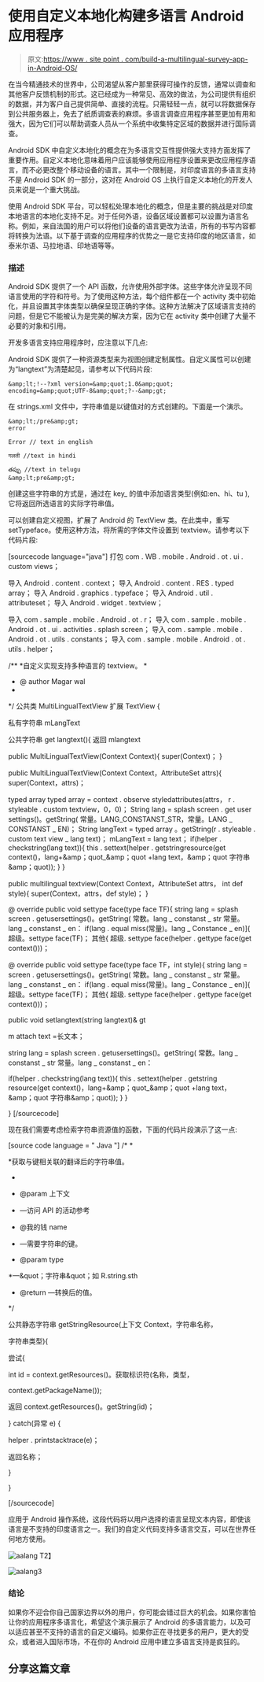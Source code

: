 # 使用自定义本地化构建多语言 Android 应用程序

> 原文:[https://www . site point . com/build-a-multilingual-survey-app-in-Android-OS/](https://www.sitepoint.com/build-a-multilingual-survey-app-in-android-os/)

在当今精通技术的世界中，公司渴望从客户那里获得可操作的反馈，通常以调查和其他客户反馈机制的形式。这已经成为一种常见、高效的做法，为公司提供有组织的数据，并为客户自己提供简单、直接的流程。只需轻轻一点，就可以将数据保存到公共服务器上，免去了纸质调查表的麻烦。多语言调查应用程序甚至更加有用和强大，因为它们可以帮助调查人员从一个系统中收集特定区域的数据并进行国际调查。

Android SDK 中自定义本地化的概念在为多语言交互性提供强大支持方面发挥了重要作用。自定义本地化意味着用户应该能够使用应用程序设置来更改应用程序语言，而不必更改整个移动设备的语言。其中一个限制是，对印度语言的多语言支持不是 Android SDK 的一部分，这对在 Android OS 上执行自定义本地化的开发人员来说是一个重大挑战。

使用 Android SDK 平台，可以轻松处理本地化的概念，但是主要的挑战是对印度本地语言的本地化支持不足。对于任何外语，设备区域设置都可以设置为语言名称。例如，来自法国的用户可以将他们设备的语言更改为法语，所有的书写内容都将转换为法语。以下基于调查的应用程序的优势之一是它支持印度的地区语言，如泰米尔语、马拉地语、印地语等等。

### 描述

Android SDK 提供了一个 API 函数，允许使用外部字体。这些字体允许呈现不同语言使用的字符和符号。为了使用这种方法，每个组件都在一个 activity 类中初始化，并且设置其字体类型以确保呈现正确的字体。这种方法解决了区域语言支持的问题，但是它不能被认为是完美的解决方案，因为它在 activity 类中创建了大量不必要的对象和引用。

开发多语言支持应用程序时，应注意以下几点:

Android SDK 提供了一种资源类型来为视图创建定制属性。自定义属性可以创建为“langtext”为清楚起见，请参考以下代码片段:

```
&amp;lt;!--?xml version=&amp;quot;1.0&amp;quot; encoding=&amp;quot;UTF-8&amp;quot;?--&amp;gt;
```

在 strings.xml 文件中，字符串值是以键值对的方式创建的。下面是一个演示。

```
&amp;lt;/pre&amp;gt;
error

Error // text in english

गलती //text in hindi

తప్పు //text in telugu
&amp;lt;pre&amp;gt;
```

创建这些字符串的方式是，通过在 key_ <somevalue>的值中添加语言类型(例如:en、hi、tu ),它将返回所选语言的实际字符串值。</somevalue>

可以创建自定义视图，扩展了 Android 的 TextView 类。在此类中，重写 setTypeface。使用这种方法，将所需的字体文件设置到 textview。请参考以下代码片段:

[sourcecode language="java"]
打包 com . WB . mobile . Android . ot . ui . custom views；

导入 Android . content . context；
导入 Android . content . RES . typed array；
导入 Android . graphics . typeface；
导入 Android . util . attributeset；
导入 Android . widget . textview；

导入 com . sample . mobile . Android . ot . r；
导入 com . sample . mobile . Android . ot . ui . activities . splash screen；
导入 com . sample . mobile . Android . ot . utils . constants；
导入 com . sample . mobile . Android . ot . utils . helper；

/**
*自定义实现支持多种语言的 textview。
*
* @ author Magar wal
*
*/
公共类 MultiLingualTextView 扩展 TextView {

私有字符串 mLangText

公共字符串 get langtext(){
返回 mlangtext

public MultiLingualTextView(Context Context){
super(Context)；
}

public MultiLingualTextView(Context Context，AttributeSet attrs){
super(Context，attrs)；

typed array typed array = context . observe styledattributes(attrs，
r . styleable . custom textview，0，0)；
String lang = splash screen . get user settings()。getString(
常量。LANG_CONSTANST_STR，常量。LANG _ CONSTANST _ EN)；
String langText = typed array
。getString(r . styleable . custom text view _ lang text)；
mLangText = lang text；
if(helper . checkstring(lang text)){
this . settext(helper . getstringresource(get context()，lang+&amp；quot_&amp；quot
+lang text，&amp；quot 字符串&amp；quot));
}
}

public multilingual textview(Context Context，AttributeSet attrs，
int def style){
super(Context，attrs，def style)；
}

@ override
public void settype face(type face TF){
string lang = splash screen . getusersettings()。getString(
常数。lang _ constanst _ str 常量。lang _ constanst _ en：
if(lang . equal miss(常量)。lang _ Constance _ en)]{
超级。settype face(TF)；
其他{
超级. settype face(helper . gettype face(get context()))；

@ override
public void settype face(type face TF，int style){
string lang = screen . getusersettings()。getString(
常数。lang _ constanst _ str 常量。lang _ constanst _ en：
if(lang . equal miss(常量)。lang _ Constance _ en)]{
超级。settype face(TF)；
其他{
超级. settype face(helper . gettype face(get context()))；

public void setlangtext(string langtext)& gt

m attach text =长文本；

string lang = splash screen . getusersettings()。getString(
常数。lang _ constanst _ str 常量。lang _ constanst _ en：

if(helper . checkstring(lang text)){
this . settext(helper . getstring resource(get context()，lang+&amp；quot_&amp；quot
+lang text，&amp；quot 字符串&amp；quot));
}
}

}
[/sourcecode]

现在我们需要考虑检索字符串资源值的函数，下面的代码片段演示了这一点:

[source code language = " Java "]
/* *

*获取与键相关联的翻译后的字符串值。

*

* @param 上下文

* —访问 API 的活动参考

* @我的钱 name

* —需要字符串的键。

* @param type

*—&quot；字符串&quot；如 R.string.sth

* @return —转换后的值。

*/

公共静态字符串 getStringResource(上下文 Context，字符串名称，

字符串类型){

尝试{

int id = context.getResources()。获取标识符(名称，类型，

context.getPackageName());

返回 context.getResources()。getString(id)；

} catch(异常 e) {

helper . printstacktrace(e)；

返回名称；

}

}

[/sourcecode]

应用于 Android 操作系统，这段代码将以用户选择的语言呈现文本内容，即使该语言是不支持的印度语言之一。我们的自定义代码支持多语言交互，可以在世界任何地方使用。

![aalang](../Images/3baa4592d11482b1ee49198d2cf4adf6.png)
T2】

![aalang3](../Images/2acf2123ed284bde56dc41fd9e524c36.png)

### 结论

如果你不迎合你自己国家边界以外的用户，你可能会错过巨大的机会。如果你害怕让你的应用程序多语言化，希望这个演示展示了 Android 的多语言能力，以及可以适应甚至不支持的语言的自定义编码。如果你正在寻找更多的用户，更大的受众，或者进入国际市场，不在你的 Android 应用中建立多语言支持是疯狂的。

## 分享这篇文章